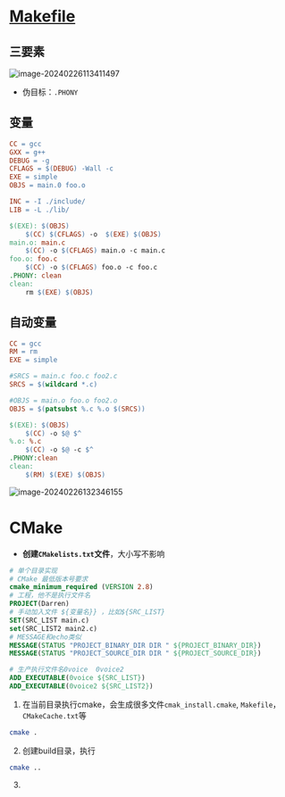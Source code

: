# [Makefile](https://www.yuque.com/docs/share/8495ea21-9tdb-4e7b-aca2-babd86751e39?#)

## 三要素

![image-20240226113411497](https://typora-dusong.oss-cn-chengdu.aliyuncs.com/image-20240226113411497.png)

- 伪目标：`.PHONY`

## 变量

```makefile
CC = gcc
GXX = g++
DEBUG = -g
CFLAGS = $(DEBUG) -Wall -c
EXE = simple
OBJS = main.0 foo.o

INC = -I ./include/
LIB = -L ./lib/

$(EXE): $(OBJS)
	$(CC) $(CFLAGS) -o  $(EXE) $(OBJS)
main.o: main.c
	$(CC) -o $(CFLAGS) main.o -c main.c
foo.o: foo.c
	$(CC) -o $(CFLAGS) foo.o -c foo.c
.PHONY: clean
clean:
	rm $(EXE) $(OBJS)
```

## 自动变量

```makefile
CC = gcc
RM = rm
EXE = simple

#SRCS = main.c foo.c foo2.c
SRCS = $(wildcard *.c)

#OBJS = main.o foo.o foo2.o
OBJS = $(patsubst %.c %.o $(SRCS))

$(EXE): $(OBJS)
	$(CC) -o $@ $^
%.o: %.c
	$(CC) -o $@ -c $^
.PHONY:clean
clean:
	$(RM) $(EXE) $(OBJS)

```

![image-20240226132346155](https://typora-dusong.oss-cn-chengdu.aliyuncs.com/image-20240226132346155.png)



# CMake

- **创建`CMakelists.txt`文件**，大小写不影响 

 ```cmake
 # 单个目录实现
 # CMake 最低版本号要求
 cmake_minimum_required (VERSION 2.8)
 # 工程，他不是执行文件名
 PROJECT(Darren)
 # 手动加入文件 ${变量名}} ，比如${SRC_LIST}
 SET(SRC_LIST main.c)
 set(SRC_LIST2 main2.c)
 # MESSAGE和echo类似 
 MESSAGE(STATUS "PROJECT_BINARY_DIR DIR " ${PROJECT_BINARY_DIR})
 MESSAGE(STATUS "PROJECT_SOURCE_DIR DIR " ${PROJECT_SOURCE_DIR})
 
 # 生产执行文件名0voice  0voice2
 ADD_EXECUTABLE(0voice ${SRC_LIST})
 ADD_EXECUTABLE(0voice2 ${SRC_LIST2})
 ```

1. 在当前目录执行cmake，会生成很多文件`cmak_install.cmake`, `Makefile`，`CMakeCache.txt`等

```bash
cmake .
```

2. 创建build目录，执行

```bash
cmake ..
```

3.  